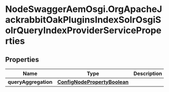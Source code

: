 # NodeSwaggerAemOsgi.OrgApacheJackrabbitOakPluginsIndexSolrOsgiSolrQueryIndexProviderServiceProperties

## Properties

Name | Type | Description | Notes
------------ | ------------- | ------------- | -------------
**queryAggregation** | [**ConfigNodePropertyBoolean**](ConfigNodePropertyBoolean.md) |  | [optional] 


